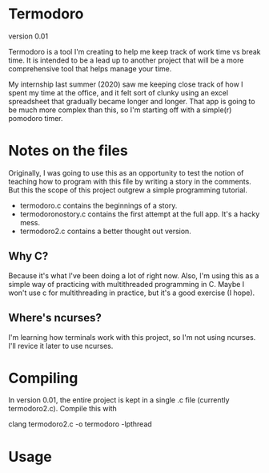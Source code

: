 # Termodoro
version 0.01

Termodoro is a tool I'm creating to help me keep track of work time vs break
time. It is intended to be a lead up to another project that will be a more
comprehensive tool that helps manage your time.

My internship last summer (2020) saw me keeping close track of how I spent
my time at the office, and it felt sort of clunky using an excel
spreadsheet that gradually became longer and longer. That app is going to
be much more complex than this, so I'm starting off with a simple(r)
pomodoro timer.

# Notes on the files

Originally, I was going to use this as an opportunity to test the notion of
teaching how to program with this file by writing a story in the comments.
But this the scope of this project outgrew a simple programming tutorial.

- termodoro.c contains the beginnings of a story.
- termodoronostory.c contains the first attempt at the full app. It's a
  hacky mess.
- termodoro2.c contains a better thought out version. 


## Why C?

Because it's what I've been doing a lot of right now. Also, I'm using this
as a simple way of practicing with multithreaded programming in C. Maybe I
won't use c for multithreading in practice, but it's a good exercise (I
hope).


## Where's ncurses?

I'm learning how terminals work with this project, so I'm not using
ncurses. I'll revice it later to use ncurses.


# Compiling

In version 0.01, the entire project is kept in a single .c file (currently
termodoro2.c). Compile this with

clang termodoro2.c -o termodoro -lpthread

# Usage
